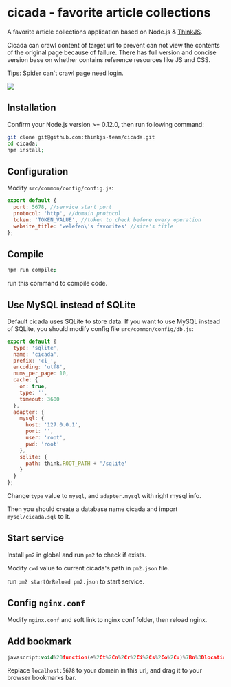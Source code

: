 # cicada - favorite article collections

A favorite article collections application based on Node.js & [ThinkJS](https://github.com/75team/thinkjs).

Cicada can crawl content of target url to prevent can not view the contents of the original page because of failure. There has full version and concise version base on whether contains reference resources like JS and CSS.

Tips: Spider can't crawl page need login.

![](http://p1.qhimg.com/d/inn/3984d861/11.jpg)

## Installation

Confirm your Node.js version >= 0.12.0, then run following command:

```sh
git clone git@github.com:thinkjs-team/cicada.git
cd cicada;
npm install;
```

## Configuration

Modify `src/common/config/config.js`:

```js
export default {
  port: 5678, //service start port
  protocol: 'http', //domain protocol
  token: 'TOKEN_VALUE', //token to check before every operation
  website_title: 'welefen\'s favorites' //site's title
};
```

## Compile

```sh
npm run compile;
```

run this command to compile code.

## Use MySQL instead of SQLite

Default cicada uses SQLite to store data. If you want to use MySQL instead of SQLite, you should modify config file  `src/common/config/db.js`:

```js
export default {
  type: 'sqlite',
  name: 'cicada',
  prefix: 'ci_',
  encoding: 'utf8',
  nums_per_page: 10,
  cache: {
    on: true,
    type: '',
    timeout: 3600
  },
  adapter: {
    mysql: {
      host: '127.0.0.1',
      port: '',
      user: 'root',
      pwd: 'root'
    },
    sqlite: {
      path: think.ROOT_PATH + '/sqlite'
    }
  }
};
```
Change `type` value to `mysql`, and `adapter.mysql` with right mysql info.

Then you should create a database name cicada and import `mysql/cicada.sql` to it.

## Start service

Install `pm2` in global and run `pm2` to check if exists.

Modify `cwd` value to current cicada's path in `pm2.json` file.

run `pm2 startOrReload pm2.json` to start service.

## Config `nginx.conf`

Modify `nginx.conf` and soft link to nginx conf folder, then reload nginx.

## Add bookmark

```js
javascript:void%20function(e%2Ct%2Cn%2Cr%2Ci%2Cs%2Co%2Cu)%7Bn%3Dlocation.href%2Cr%3Dt.title%2Ci%3D%22%22%2B(e.getSelection%3Fe.getSelection()%3At.getSelection%3Ft.getSelection()%3At.selection.createRange().text)%3Bif(!i)%7Bo%3Dt.getElementsByTagName(%22meta%22)%3Bfor(var%20a%3D0%3Ba%3Co.length%3Ba%2B%2B)u%3Do%5Ba%5D%2Cu%26%26u.name.toLowerCase()%3D%3D%3D%22description%22%26%26(i%3Du.content)%7Ds%3DencodeURIComponent%3Bvar%20f%3D%22http%3A%2F%2Flocalhost:5678%2Farticle%2Fadd%3Ftitle%3D%22%2Bs(r)%2B%22%26url%3D%22%2Bs(n)%2B%22%26summary%3D%22%2Bs(i)%3Be.open(f%2C%22_blank%22%2C%22scrollbars%3Dno%2Cwidth%3D800%2Cheight%3D500%2Cleft%3D75%2Ctop%3D20%2Cstatus%3Dno%2Cresizable%3Dyes%22)%7D(window%2Cdocument)%3B
```
Replace `localhost:5678` to your domain in this url, and drag it to your browser bookmarks bar.
